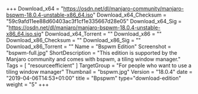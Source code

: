 +++
Download_x64 = "https://osdn.net/dl/manjaro-community/manjaro-bspwm-18.0.4-unstable-x86_64.iso"
Download_x64_Checksum = "59c9afd11ee88d60403ac3f1cf1e335667d28e05"
Download_x64_Sig = "https://osdn.net/dl/manjaro/manjaro-bspwm-18.0.4-unstable-x86_64.iso.sig"
Download_x64_Torrent = ""
Download_x86 = ""
Download_x86_Checksum = ""
Download_x86_Sig = ""
Download_x86_Torrent = ""
Name = "Bspwm Edition"
Screenshot = "bspwm-full.jpg"
ShortDescription = "This edition is supported by the Manjaro community and comes with bspwm, a tiling window manager."
Tags = [ "resourceefficient" ]
TargetGroup = "For people who want to use a tiling window manager"
Thumbnail = "bspwm.jpg"
Version = "18.0.4"
date = "2019-04-06T14:53+01:00"
title = "Bpspwm"
type="download-edition"
weight = "5"
+++
